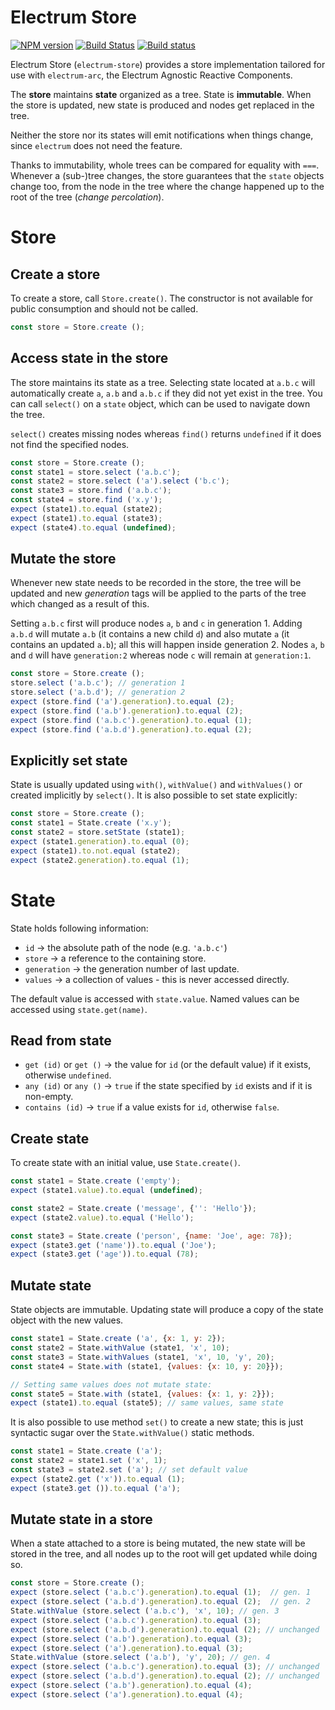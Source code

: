 # Electrum Store

[![NPM version](https://img.shields.io/npm/v/electrum-store.svg)](https://www.npmjs.com/package/electrum-store)
[![Build Status](https://travis-ci.org/epsitec-sa/electrum-store.svg?branch=master)](https://travis-ci.org/epsitec-sa/electrum-store)
[![Build status](https://ci.appveyor.com/api/projects/status/21n8c0j8aexkwg8e?svg=true)](https://ci.appveyor.com/project/epsitec/electrum-store)

Electrum Store (`electrum-store`) provides a store implementation tailored
for use with `electrum-arc`, the Electrum Agnostic Reactive Components.

The **store** maintains **state** organized as a tree. State is
**immutable**. When the store is updated, new state is produced and
nodes get replaced in the tree.

Neither the store nor its states will emit notifications when things
change, since `electrum` does not need the feature.

Thanks to immutability, whole trees can be compared for equality
with `===`. Whenever a (sub-)tree changes, the store guarantees that
the `state` objects change too, from the node in the tree where the
change happened up to the root of the tree (_change percolation_).

# Store
## Create a store

To create a store, call `Store.create()`. The constructor is not available
for public consumption and should not be called.

```javascript
const store = Store.create ();
```

## Access state in the store

The store maintains its state as a tree. Selecting state located at `a.b.c`
will automatically create `a`, `a.b` and `a.b.c` if they did not yet exist
in the tree. You can call `select()` on a `state` object, which can be used
to navigate down the tree.

`select()` creates missing nodes whereas `find()` returns `undefined` if
it does not find the specified nodes.

```javascript
const store = Store.create ();
const state1 = store.select ('a.b.c');
const state2 = store.select ('a').select ('b.c');
const state3 = store.find ('a.b.c');
const state4 = store.find ('x.y');
expect (state1).to.equal (state2);
expect (state1).to.equal (state3);
expect (state4).to.equal (undefined);
```

## Mutate the store

Whenever new state needs to be recorded in the store, the tree will be
updated and new _generation_ tags will be applied to the parts of the
tree which changed as a result of this.

Setting `a.b.c` first will produce nodes `a`, `b` and `c` in generation 1.
Adding `a.b.d` will mutate `a.b` (it contains a new child `d`) and
also mutate `a` (it contains an updated `a.b`); all this will happen
inside generation 2. Nodes `a`, `b` and `d` will have `generation:2`
whereas node `c` will remain at `generation:1`.

```javascript
const store = Store.create ();
store.select ('a.b.c'); // generation 1
store.select ('a.b.d'); // generation 2
expect (store.find ('a').generation).to.equal (2);
expect (store.find ('a.b').generation).to.equal (2);
expect (store.find ('a.b.c').generation).to.equal (1);
expect (store.find ('a.b.d').generation).to.equal (2);
```

## Explicitly set state

State is usually updated using `with()`, `withValue()` and `withValues()`
or created implicitly by `select()`. It is also possible to set state
explicitly:

```javascript
const store = Store.create ();
const state1 = State.create ('x.y');
const state2 = store.setState (state1);
expect (state1.generation).to.equal (0);
expect (state1).to.not.equal (state2);
expect (state2.generation).to.equal (1);
```

# State

State holds following information:

* `id` &rarr; the absolute path of the node (e.g. `'a.b.c'`)
* `store` &rarr; a reference to the containing store.
* `generation` &rarr; the generation number of last update.
* `values` &rarr; a collection of values - this is never accessed directly.

The default value is accessed with `state.value`. Named values can be
accessed using `state.get(name)`.

## Read from state

* `get (id)` or `get ()` &rarr; the value for `id` (or the default value) if it
  exists, otherwise `undefined`.
* `any (id)` or `any ()` &rarr; `true` if the state specified by `id` exists
  and if it is non-empty.
* `contains (id)` &rarr; `true` if a value exists for `id`, otherwise `false`.

## Create state

To create state with an initial value, use `State.create()`.

```javascript
const state1 = State.create ('empty');
expect (state1.value).to.equal (undefined);

const state2 = State.create ('message', {'': 'Hello'});
expect (state2.value).to.equal ('Hello');

const state3 = State.create ('person', {name: 'Joe', age: 78});
expect (state3.get ('name')).to.equal ('Joe');
expect (state3.get ('age')).to.equal (78);
```

## Mutate state

State objects are immutable. Updating state will produce a copy of
the state object with the new values.

```javascript
const state1 = State.create ('a', {x: 1, y: 2});
const state2 = State.withValue (state1, 'x', 10);
const state3 = State.withValues (state1, 'x', 10, 'y', 20);
const state4 = State.with (state1, {values: {x: 10, y: 20}});

// Setting same values does not mutate state:
const state5 = State.with (state1, {values: {x: 1, y: 2}});
expect (state1).to.equal (state5); // same values, same state
```

It is also possible to use method `set()` to create a new state;
this is just syntactic sugar over the `State.withValue()` static
methods.

```javascript
const state1 = State.create ('a');
const state2 = state1.set ('x', 1);
const state3 = state2.set ('a'); // set default value
expect (state2.get ('x')).to.equal (1);
expect (state3.get ()).to.equal ('a');
```

## Mutate state in a store

When a state attached to a store is being mutated, the new state will
be stored in the tree, and all nodes up to the root will get updated
while doing so.

```javascript
const store = Store.create ();
expect (store.select ('a.b.c').generation).to.equal (1);  // gen. 1
expect (store.select ('a.b.d').generation).to.equal (2);  // gen. 2
State.withValue (store.select ('a.b.c'), 'x', 10); // gen. 3
expect (store.select ('a.b.c').generation).to.equal (3);
expect (store.select ('a.b.d').generation).to.equal (2); // unchanged
expect (store.select ('a.b').generation).to.equal (3);
expect (store.select ('a').generation).to.equal (3);
State.withValue (store.select ('a.b'), 'y', 20); // gen. 4
expect (store.select ('a.b.c').generation).to.equal (3); // unchanged
expect (store.select ('a.b.d').generation).to.equal (2); // unchanged
expect (store.select ('a.b').generation).to.equal (4);
expect (store.select ('a').generation).to.equal (4);
```
